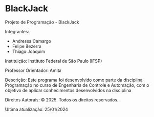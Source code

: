 # BlackJack

   Projeto de Programação - BlackJack

   Integrantes:
   - Andressa Camargo
   - Felipe Bezerra
   - Thiago Joaquim


   Instituição:
   Instituto Federal de São Paulo (IFSP)

   Professor Orientador:
   Amita 

   Descrição:
   Este programa foi desenvolvido como parte da disciplina Programação no curso de Engenharia de Controle e Automação, com o objetivo de aplicar conhecimentos desenvolvidos na disciplina

   Direitos Autorais:
   © 2025. Todos os direitos reservados.

   Última atualização: 25/01/2024


